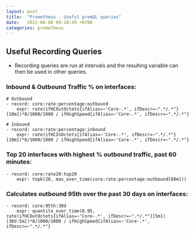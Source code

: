 ```yaml
---
layout: post
title:  "Prometheus - Useful promQL queries"
date:   2022-08-08 09:28:49 +0700
categories: prometheus
---
```



## Useful Recording Queries 
 - Recording queries are run at intervals and the resulting variable can then be used in other queries. 

### Inbound & Outbound Traffic % on interfaces:
```
# Outbound
- record: core:rate:percentage:outbound
    expr: rate(ifHCOutOctets{ifAlias=~'Core-.*', ifDescr=~".*/.*"}[10m])*8/1000/1000 / ifHighSpeed{ifAlias=~'Core-.*', ifDescr=~".*/.*"}

# Inbound
- record: core:rate:percentage:inbound
    expr: rate(ifHCInOctets{ifAlias=~'Core-.*', ifDescr=~".*/.*"}[10m])*8/1000/1000 / ifHighSpeed{ifAlias=~'Core-.*', ifDescr=~".*/.*"}
```

### Top 20 interfaces with highest % outbound traffic, past 60 minutes:
```
- record: core:rate20:top20
    expr: topk(20, max_over_time(core:rate:percentage:outbound[60m]))
```

### Calculates outbound 95th over the past 30 days on interfaces:
```
- record: core:95th:30d
    expr: quantile_over_time(0.95, rate(ifHCOutOctets{ifAlias=~'Core-.*', ifDescr=~".*/.*"}[5m])[30d:5m])*8/1000/1000 / ifHighSpeed{ifAlias=~'Core-.*', ifDescr=~".*/.*"}
```